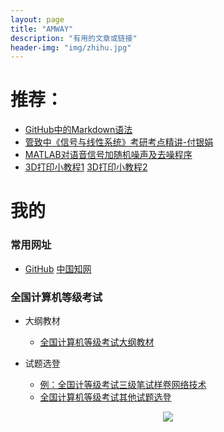 ```yaml
---
layout: page
title: "AMWAY"
description: "有用的文章或链接"
header-img: "img/zhihu.jpg"
---
```




# 推荐：

- [GitHub中的Markdown语法](https://www.cnblogs.com/yabin/p/6366151.html)
- [管致中《信号与线性系统》考研考点精讲-付银娟](http://www.bilibili.com/video/av8002313/)
- [MATLAB对语音信号加随机噪声及去噪程序](http://blog.sina.com.cn/s/blog_6cde146e0100o0rm.html)
- [3D打印小教程1](https://github.com/diaryyaming/diaryyaming.github.io/blob/master/myfiles/Ultimaker%203%20%E6%93%8D%E4%BD%9C%E6%95%99%E7%A8%8B%EF%BC%88%E5%AE%8C%E6%95%B4%E7%89%88%EF%BC%89.pdf) [3D打印小教程2](https://github.com/diaryyaming/diaryyaming.github.io/blob/master/myfiles/Cura%203.3%E4%B8%BA%E4%BE%8B-%E8%BD%AF%E4%BB%B6%E4%BD%BF%E7%94%A8%E6%96%B9%E6%B3%95.pdf)

# 我的

### 常用网址
- [GitHub](https://github.com/diaryyaming)   [中国知网](http://www.cnki.net/)
### 全国计算机等级考试

* 大纲教材
  - [全国计算机等级考试大纲教材](http://ncre.neea.edu.cn/html1/category/1507/899-1.htm)

* 试题选登
  - [例：全国计等级考试三级笔试样卷网络技术](https://raw.githubusercontent.com/diaryyaming/diaryyaming.github.io/master/myfiles/全国计算机等级考试三级笔试样卷网络技术.docx)
  - [全国计算机等级考试其他试题选登](http://ncre.neea.edu.cn/html1/category/1507/848-1.htm)
 



<!--PC和WAP自适应版-->
<div id="SOHUCS" ></div> 
<script type="text/javascript"> 
(function(){ 
var appid = 'cyu13voFA'; 
var conf = 'prod_01e8e96364cf29a8fb6806a40d466ea8'; 
var width = window.innerWidth || document.documentElement.clientWidth; 
if (width < 960) { 
window.document.write('<script id="changyan_mobile_js" charset="utf-8" type="text/javascript" src="http://changyan.sohu.com/upload/mobile/wap-js/changyan_mobile.js?client_id=' + appid + '&conf=' + conf + '"><\/script>'); } else { var loadJs=function(d,a){var c=document.getElementsByTagName("head")[0]||document.head||document.documentElement;var b=document.createElement("script");b.setAttribute("type","text/javascript");b.setAttribute("charset","UTF-8");b.setAttribute("src",d);if(typeof a==="function"){if(window.attachEvent){b.onreadystatechange=function(){var e=b.readyState;if(e==="loaded"||e==="complete"){b.onreadystatechange=null;a()}}}else{b.onload=a}}c.appendChild(b)};loadJs("http://changyan.sohu.com/upload/changyan.js",function(){window.changyan.api.config({appid:appid,conf:conf})}); } })(); </script>


<center>
    <p><img src="http://wx2.sinaimg.cn/mw690/005PA203gy1fhl2jbw0b0j30k20k20vs.jpg" align="center"></p>
</center>



